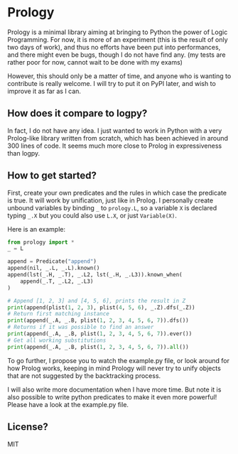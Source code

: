 # Prology

Prology is a minimal library aiming at bringing to Python the power of Logic Programming. For now, it is more of an experiment (this is the result of only two days of work), and thus no efforts have been put into performances, and there might even be bugs, though I do not have find any. (my tests are rather poor for now, cannot wait to be done with my exams)

However, this should only be a matter of time, and anyone who is wanting to contribute is really welcome. I will try to put it on PyPI later, and wish to improve it as far as I can.

## How does it compare to logpy?

In fact, I do not have any idea. I just wanted to work in Python with a very Prolog-like library written from scratch, which has been achieved in around 300 lines of code. It seems much more close to Prolog in expressiveness than logpy.

## How to get started?
First, create your own predicates and the rules in which case the predicate is true. It will work by unification, just like in Prolog. I personally create unbound variables by binding `_` to `prology.L`, so a variable `X` is declared typing `_.X` but you could also use `L.X`, or just `Variable(X)`.

Here is an example:


```python
from prology import *
_ = L

append = Predicate("append")
append(nil, _.L, _.L).known()
append(lst(_.H, _.T), _.L2, lst(_.H, _.L3)).known_when(
    append(_.T, _.L2, _.L3)
)

# Append [1, 2, 3] and [4, 5, 6], prints the result in Z
print(append(plist(1, 2, 3), plist(4, 5, 6), _.Z).dfs(_.Z))
# Return first matching instance
print(append(_.A, _.B, plist(1, 2, 3, 4, 5, 6, 7)).dfs())
# Returns if it was possible to find an answer
print(append(_.A, _.B, plist(1, 2, 3, 4, 5, 6, 7)).ever())
# Get all working substitutions
print(append(_.A, _.B, plist(1, 2, 3, 4, 5, 6, 7)).all())
```

To go further, I propose you to watch the example.py file, or look around for how Prolog works, keeping in mind Prology will never try to unify objects that are not suggested by the backtracking process.

I will also write more documentation when I have more time. But note it is also possible to write python predicates to make it even more powerful! Please have a look at the example.py file.

## License?

MIT
